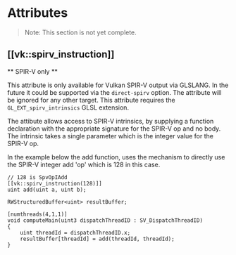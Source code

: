 Attributes
==========

> Note: This section is not yet complete.

## [[vk::spirv_instruction]]

** SPIR-V only **

This attribute is only available for Vulkan SPIR-V output via GLSLANG. In the future it could be supported via the `direct-spirv` option. The attribute will be ignored for any other target. This attribute requires the `GL_EXT_spirv_intrinsics` GLSL extension.

The attibute allows access to SPIR-V intrinsics, by supplying a function declaration with the appropriate signature for the SPIR-V op and no body. The intrinsic takes a single parameter which is the integer value for the SPIR-V op. 

In the example below the add function, uses the mechanism to directly use the SPIR-V integer add 'op' which is 128 in this case.

```HLSL
// 128 is SpvOpIAdd
[[vk::spirv_instruction(128)]]
uint add(uint a, uint b);

RWStructuredBuffer<uint> resultBuffer;

[numthreads(4,1,1)]
void computeMain(uint3 dispatchThreadID : SV_DispatchThreadID)
{
    uint threadId = dispatchThreadID.x;
    resultBuffer[threadId] = add(threadId, threadId);
}
```

